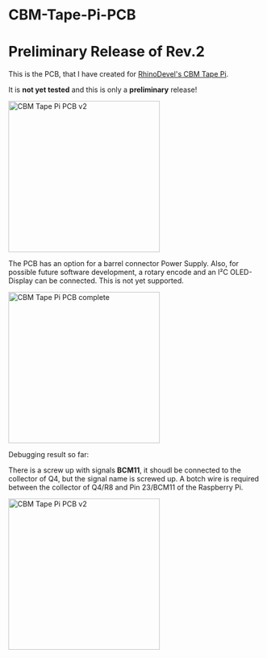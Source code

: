 # CBM-Tape-Pi-PCB
# Preliminary Release of Rev.2
This is the PCB, that I have created for <a href="https://github.com/RhinoDevel/cbmtapepi">RhinoDevel's CBM Tape Pi</a>.

It is <b>not yet tested</b> and this is only a <b>preliminary</b> release!

<img src="https://github.com/svenpetersen1965/CBM-Tape-Pi-PCB/blob/main/Rev.%202/pictures/9504_CBMTapePi_PCB.JPG" width="300" alt="CBM Tape Pi PCB v2">

The PCB has an option for a barrel connector Power Supply. Also, for possible future software development, a rotary encode and an I²C OLED-Display can be connected. This is not yet supported.

<img src="https://github.com/svenpetersen1965/CBM-Tape-Pi-PCB/blob/main/Rev.%202/pictures/9505_CBMTapePi_Rot_Disp.JPG" width="300" alt="CBM Tape Pi PCB complete">

Debugging result so far:

There is a screw up with signals <b>BCM11</b>, it shoudl be connected to the collector of Q4, but the signal name is screwed up. A botch wire is required between the collector of Q4/R8 and Pin 23/BCM11 of the Raspberry Pi.

<img src="https://github.com/svenpetersen1965/CBM-Tape-Pi-PCB/blob/main/Rev.%202/pictures/9635_BCM11_botch_wire.JPG" width="300" alt="CBM Tape Pi PCB v2">
